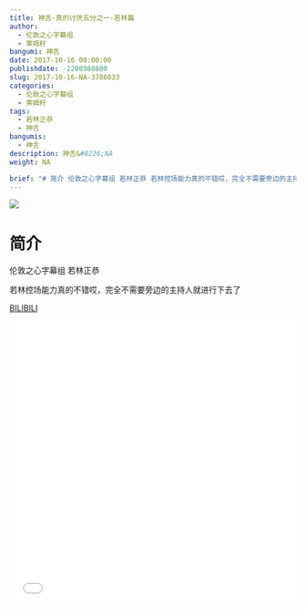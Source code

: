 ```yaml
---
title: 神舌-真的讨厌五分之一-若林篇
author: 
  - 伦敦之心字幕组
  - 莱姆籽
bangumi: 神舌
date: 2017-10-16 00:00:00
publishdate: -2208988800
slug: 2017-10-16-NA-3786033
categories: 
  - 伦敦之心字幕组
  - 莱姆籽
tags: 
  - 若林正恭
  - 神舌
bangumis: 
  - 神舌
description: 神舌&#8226;NA
weight: NA

brief: "# 简介 伦敦之心字幕组 若林正恭 若林控场能力真的不错哎，完全不需要旁边的主持人就进行下去了"
---
```


![](https://i.imgur.com/P6JMISd.jpg)

# 简介  
伦敦之心字幕组 若林正恭


若林控场能力真的不错哎，完全不需要旁边的主持人就进行下去了

  [BILIBILI](https://www.bilibili.com/video/av3786033/)


<div class="vcontainer">  <iframe class='video' src="//www.bilibili.com/blackboard/player.html?aid=3786033" width="100%" height="500" frameborder="0" allowfullscreen="allowfullscreen"></iframe></div>
